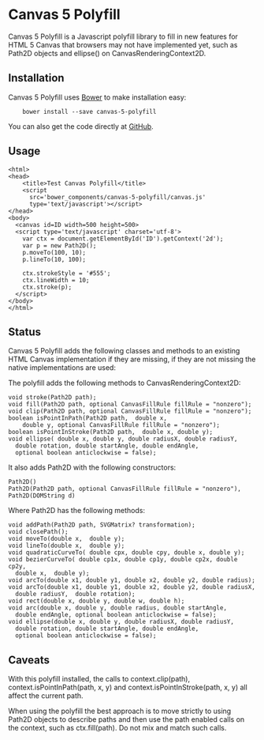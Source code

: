 # Canvas 5 Polyfill

Canvas 5 Polyfill is a Javascript polyfill library to fill in new features for HTML 5
Canvas that browsers may not have implemented yet, such as Path2D objects and
ellipse() on CanvasRenderingContext2D.

## Installation

Canvas 5 Polyfill uses [Bower](http://bower.io/) to make installation easy:

```
    bower install --save canvas-5-polyfill
```

You can also get the code directly at [GitHub](https://github.com/google/canvas-5-polyfill).

## Usage

    <html>
    <head>
        <title>Test Canvas Polyfill</title>
        <script
          src='bower_components/canvas-5-polyfill/canvas.js'
          type='text/javascript'></script>
    </head>
    <body>
      <canvas id=ID width=500 height=500>
      <script type='text/javascript' charset='utf-8'>
        var ctx = document.getElementById('ID').getContext('2d');
        var p = new Path2D();
        p.moveTo(100, 10);
        p.lineTo(10, 100);

        ctx.strokeStyle = '#555';
        ctx.lineWidth = 10;
        ctx.stroke(p);
      </script>
    </body>
    </html>

## Status

Canvas 5 Polyfill adds the following classes and methods to an existing HTML
Canvas implementation if they are missing, if they are not missing the native
implementations are used:

The polyfill adds the following methods to CanvasRenderingContext2D:

    void stroke(Path2D path);
    void fill(Path2D path, optional CanvasFillRule fillRule = "nonzero");
    void clip(Path2D path, optional CanvasFillRule fillRule = "nonzero");
    boolean isPointInPath(Path2D path,  double x,
        double y, optional CanvasFillRule fillRule = "nonzero");
    boolean isPointInStroke(Path2D path,  double x, double y);
    void ellipse( double x, double y, double radiusX, double radiusY,
      double rotation, double startAngle, double endAngle,
      optional boolean anticlockwise = false);

It also adds Path2D with the following constructors:

    Path2D()
    Path2D(Path2D path, optional CanvasFillRule fillRule = "nonzero"),
    Path2D(DOMString d)

Where Path2D has the following methods:

    void addPath(Path2D path, SVGMatrix? transformation);
    void closePath();
    void moveTo(double x,  double y);
    void lineTo(double x,  double y);
    void quadraticCurveTo( double cpx, double cpy, double x, double y);
    void bezierCurveTo( double cp1x, double cp1y, double cp2x, double cp2y,
      double x,  double y);
    void arcTo(double x1, double y1, double x2, double y2, double radius);
    void arcTo(double x1, double y1, double x2, double y2, double radiusX,
      double radiusY,  double rotation);
    void rect(double x, double y, double w, double h);
    void arc(double x, double y, double radius, double startAngle,
      double endAngle, optional boolean anticlockwise = false);
    void ellipse(double x, double y, double radiusX, double radiusY,
      double rotation, double startAngle, double endAngle,
      optional boolean anticlockwise = false);

## Caveats

With this polyfill installed, the calls to context.clip(path),
context.isPointInPath(path, x, y) and context.isPointInStroke(path, x, y)
all affect the current path.

When using the polyfill the best approach is to move strictly to using
Path2D objects to describe paths and then use the path enabled calls
on the context, such as ctx.fill(path). Do not mix and match such calls.
